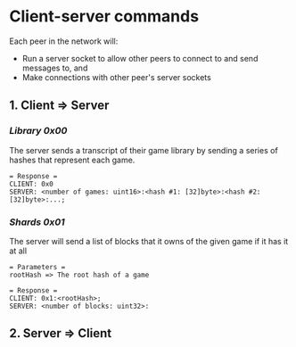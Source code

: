 # Client-server commands

Each peer in the network will:

- Run a server socket to allow other peers to connect to and
  send messages to, and
- Make connections with other peer's server sockets

## **1. Client => Server**

### *Library 0x00*

The server sends a transcript of their game library by sending
a series of hashes that represent each game.

```asciidoc
= Response =
CLIENT: 0x0
SERVER: <number of games: uint16>:<hash #1: [32]byte>:<hash #2: [32]byte>:...;
```

### *Shards 0x01*

The server will send a list of blocks that it owns of the given game
if it has it at all

```asciidoc
= Parameters =
rootHash => The root hash of a game 
```

```asciidoc
= Response =
CLIENT: 0x1:<rootHash>;
SERVER: <number of blocks: uint32>:
```

## **2. Server => Client**
